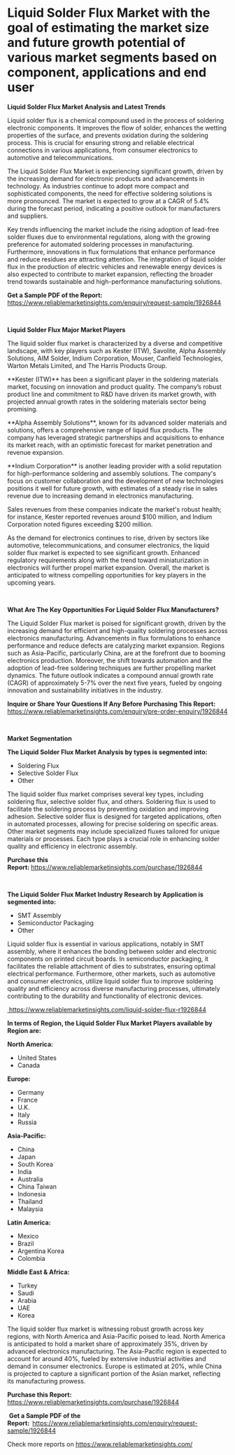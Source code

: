 <p><h1>Liquid Solder Flux Market with the goal of estimating the market size and future growth potential of various market segments based on component, applications and end user</h1></p><p><strong>Liquid Solder Flux Market Analysis and Latest Trends</strong></p>
<p><p>Liquid solder flux is a chemical compound used in the process of soldering electronic components. It improves the flow of solder, enhances the wetting properties of the surface, and prevents oxidation during the soldering process. This is crucial for ensuring strong and reliable electrical connections in various applications, from consumer electronics to automotive and telecommunications.</p><p>The Liquid Solder Flux Market is experiencing significant growth, driven by the increasing demand for electronic products and advancements in technology. As industries continue to adopt more compact and sophisticated components, the need for effective soldering solutions is more pronounced. The market is expected to grow at a CAGR of 5.4% during the forecast period, indicating a positive outlook for manufacturers and suppliers.</p><p>Key trends influencing the market include the rising adoption of lead-free solder fluxes due to environmental regulations, along with the growing preference for automated soldering processes in manufacturing. Furthermore, innovations in flux formulations that enhance performance and reduce residues are attracting attention. The integration of liquid solder flux in the production of electric vehicles and renewable energy devices is also expected to contribute to market expansion, reflecting the broader trend towards sustainable and high-performance manufacturing solutions.</p></p>
<p><strong>Get a Sample PDF of the Report:&nbsp;</strong> <a href="https://www.reliablemarketinsights.com/enquiry/request-sample/1926844?utm_campaign=3556&utm_medium=2&utm_source=Github&utm_content=ia&utm_term=28032025&utm_id=liquid-solder-flux">https://www.reliablemarketinsights.com/enquiry/request-sample/1926844</a></p>
<p>&nbsp;</p>
<p><strong>Liquid Solder Flux Major Market Players</strong></p>
<p><p>The liquid solder flux market is characterized by a diverse and competitive landscape, with key players such as Kester (ITW), Savolite, Alpha Assembly Solutions, AIM Solder, Indium Corporation, Mouser, Canfield Technologies, Warton Metals Limited, and The Harris Products Group.</p><p>**Kester (ITW)** has been a significant player in the soldering materials market, focusing on innovation and product quality. The company’s robust product line and commitment to R&D have driven its market growth, with projected annual growth rates in the soldering materials sector being promising.</p><p>**Alpha Assembly Solutions**, known for its advanced solder materials and solutions, offers a comprehensive range of liquid flux products. The company has leveraged strategic partnerships and acquisitions to enhance its market reach, with an optimistic forecast for market penetration and revenue expansion.</p><p>**Indium Corporation** is another leading provider with a solid reputation for high-performance soldering and assembly solutions. The company's focus on customer collaboration and the development of new technologies positions it well for future growth, with estimates of a steady rise in sales revenue due to increasing demand in electronics manufacturing.</p><p>Sales revenues from these companies indicate the market's robust health; for instance, Kester reported revenues around $100 million, and Indium Corporation noted figures exceeding $200 million. </p><p>As the demand for electronics continues to rise, driven by sectors like automotive, telecommunications, and consumer electronics, the liquid solder flux market is expected to see significant growth. Enhanced regulatory requirements along with the trend toward miniaturization in electronics will further propel market expansion. Overall, the market is anticipated to witness compelling opportunities for key players in the upcoming years.</p></p>
<p>&nbsp;</p>
<p><strong>What Are The Key Opportunities For Liquid Solder Flux Manufacturers?</strong></p>
<p><p>The Liquid Solder Flux market is poised for significant growth, driven by the increasing demand for efficient and high-quality soldering processes across electronics manufacturing. Advancements in flux formulations to enhance performance and reduce defects are catalyzing market expansion. Regions such as Asia-Pacific, particularly China, are at the forefront due to booming electronics production. Moreover, the shift towards automation and the adoption of lead-free soldering techniques are further propelling market dynamics. The future outlook indicates a compound annual growth rate (CAGR) of approximately 5-7% over the next five years, fueled by ongoing innovation and sustainability initiatives in the industry.</p></p>
<p><strong>Inquire or Share Your Questions If Any Before Purchasing This Report:</strong> <a href="https://www.reliablemarketinsights.com/enquiry/pre-order-enquiry/1926844?utm_campaign=3556&utm_medium=2&utm_source=Github&utm_content=ia&utm_term=28032025&utm_id=liquid-solder-flux">https://www.reliablemarketinsights.com/enquiry/pre-order-enquiry/1926844</a></p>
<p>&nbsp;</p>
<p><strong>Market Segmentation</strong></p>
<p><strong>The Liquid Solder Flux Market Analysis by types is segmented into:</strong></p>
<p><ul><li>Soldering Flux</li><li>Selective Solder Flux</li><li>Other</li></ul></p>
<p><p>The liquid solder flux market comprises several key types, including soldering flux, selective solder flux, and others. Soldering flux is used to facilitate the soldering process by preventing oxidation and improving adhesion. Selective solder flux is designed for targeted applications, often in automated processes, allowing for precise soldering on specific areas. Other market segments may include specialized fluxes tailored for unique materials or processes. Each type plays a crucial role in enhancing solder quality and efficiency in electronic assembly.</p></p>
<p><strong>Purchase this Report:&nbsp;</strong><a href="https://www.reliablemarketinsights.com/purchase/1926844?utm_campaign=3556&utm_medium=2&utm_source=Github&utm_content=ia&utm_term=28032025&utm_id=liquid-solder-flux">https://www.reliablemarketinsights.com/purchase/1926844</a></p>
<p>&nbsp;</p>
<p><strong>The Liquid Solder Flux Market Industry Research by Application is segmented into:</strong></p>
<p><ul><li>SMT Assembly</li><li>Semiconductor Packaging</li><li>Other</li></ul></p>
<p><p>Liquid solder flux is essential in various applications, notably in SMT assembly, where it enhances the bonding between solder and electronic components on printed circuit boards. In semiconductor packaging, it facilitates the reliable attachment of dies to substrates, ensuring optimal electrical performance. Furthermore, other markets, such as automotive and consumer electronics, utilize liquid solder flux to improve soldering quality and efficiency across diverse manufacturing processes, ultimately contributing to the durability and functionality of electronic devices.</p></p>
<p><a href="https://www.reliablemarketinsights.com/liquid-solder-flux-r1926844?utm_campaign=3556&utm_medium=2&utm_source=Github&utm_content=ia&utm_term=28032025&utm_id=liquid-solder-flux">&nbsp;https://www.reliablemarketinsights.com/liquid-solder-flux-r1926844</a></p>
<p><strong>In terms of Region, the Liquid Solder Flux Market Players available by Region are:</strong></p>
<p>
    <p> <strong> North America: </strong>
        <ul>
            <li>United States</li>
            <li>Canada</li>
        </ul>
        </p> 
    <p> <strong> Europe: </strong>
        <ul>
            <li>Germany</li>
            <li>France</li>
            <li>U.K.</li>
            <li>Italy</li>
            <li>Russia</li>
        </ul>
        </p> 
    <p> <strong> Asia-Pacific: </strong>
        <ul>
            <li>China</li>
            <li>Japan</li>
            <li>South Korea</li>
            <li>India</li>
            <li>Australia</li>
            <li>China Taiwan</li>
            <li>Indonesia</li>
            <li>Thailand</li>
            <li>Malaysia</li>
        </ul>
        </p> 
    <p> <strong> Latin America: </strong>
        <ul>
            <li>Mexico</li>
            <li>Brazil</li>
            <li>Argentina Korea</li>
            <li>Colombia</li>
        </ul>
        </p> 
    <p> <strong> Middle East & Africa: </strong>
        <ul>
            <li>Turkey</li>
            <li>Saudi</li>
            <li>Arabia</li>
            <li>UAE</li>
            <li>Korea</li>
        </ul>
    </p>
    </p>
<p><p>The liquid solder flux market is witnessing robust growth across key regions, with North America and Asia-Pacific poised to lead. North America is anticipated to hold a market share of approximately 35%, driven by advanced electronics manufacturing. The Asia-Pacific region is expected to account for around 40%, fueled by extensive industrial activities and demand in consumer electronics. Europe is estimated at 20%, while China is projected to capture a significant portion of the Asian market, reflecting its manufacturing prowess.</p></p>
<p><strong>Purchase this Report: </strong><a href="https://www.reliablemarketinsights.com/purchase/1926844?utm_campaign=3556&utm_medium=2&utm_source=Github&utm_content=ia&utm_term=28032025&utm_id=liquid-solder-flux">https://www.reliablemarketinsights.com/purchase/1926844</a></p>
<p>&nbsp;<strong>Get a Sample PDF of the Report:&nbsp;&nbsp;</strong><a href="https://www.reliablemarketinsights.com/enquiry/request-sample/1926844?utm_campaign=3556&utm_medium=2&utm_source=Github&utm_content=ia&utm_term=28032025&utm_id=liquid-solder-flux">https://www.reliablemarketinsights.com/enquiry/request-sample/1926844</a></p>
<p><strong></strong></p>
<p>Check more reports on <a href="https://www.reliablemarketinsights.com/?utm_campaign=3556&utm_medium=2&utm_source=Github&utm_content=ia&utm_term=28032025&utm_id=liquid-solder-flux">https://www.reliablemarketinsights.com/</a></p>